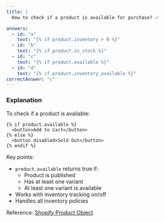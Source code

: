 ```yaml
---
title: |
  How to check if a product is available for purchase? ✅

answers:
  - id: "a"
    text: "{% if product.inventory > 0 %}"
  - id: "b"
    text: "{% if product.in_stock %}"
  - id: "c"
    text: "{% if product.available %}"
  - id: "d"
    text: "{% if product.inventory_available %}"
correctAnswer: "c"
---
```


### Explanation

To check if a product is available:

```liquid
{% if product.available %}
  <button>Add to Cart</button>
{% else %}
  <button disabled>Sold Out</button>
{% endif %}
```

Key points:
- `product.available` returns true if:
  - Product is published
  - Has at least one variant
  - At least one variant is available
- Works with inventory tracking on/off
- Handles all inventory policies

Reference: [Shopify Product Object](https://shopify.dev/docs/api/liquid/objects/product) 